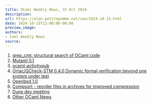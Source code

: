 ```yaml
---
title: OCaml Weekly News, 15 Oct 2024
description:
url: https://alan.petitepomme.net/cwn/2024.10.15.html
date: 2024-10-15T12:00:00-00:00
preview_image:
authors:
- Caml Weekly News
source:
---
```


<ol><li><a href="https://alan.petitepomme.net/cwn/2024.10.15.html#1">grep_cmt: structural search of OCaml code</a></li><li><a href="https://alan.petitepomme.net/cwn/2024.10.15.html#2">Mutaml 0.1</a></li><li><a href="https://alan.petitepomme.net/cwn/2024.10.15.html#3">ocaml-activitypub</a></li><li><a href="https://alan.petitepomme.net/cwn/2024.10.15.html#4">Ortac/QCheck-STM 0.4.0 Dynamic formal verification beyond one system under test</a></li><li><a href="https://alan.petitepomme.net/cwn/2024.10.15.html#5">Openbsd 1.0</a></li><li><a href="https://alan.petitepomme.net/cwn/2024.10.15.html#6">Compsort - reorder files in archives for improved compression</a></li><li><a href="https://alan.petitepomme.net/cwn/2024.10.15.html#7">Dune dev meeting</a></li><li><a href="https://alan.petitepomme.net/cwn/2024.10.15.html#8">Other OCaml News</a></li></ol>
